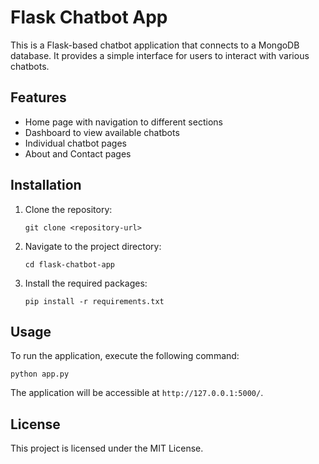 # Flask Chatbot App

This is a Flask-based chatbot application that connects to a MongoDB database. It provides a simple interface for users to interact with various chatbots.

## Features

- Home page with navigation to different sections
- Dashboard to view available chatbots
- Individual chatbot pages
- About and Contact pages

## Installation

1. Clone the repository:
   ```
   git clone <repository-url>
   ```
2. Navigate to the project directory:
   ```
   cd flask-chatbot-app
   ```
3. Install the required packages:
   ```
   pip install -r requirements.txt
   ```

## Usage

To run the application, execute the following command:
```
python app.py
```
The application will be accessible at `http://127.0.0.1:5000/`.

## License

This project is licensed under the MIT License.